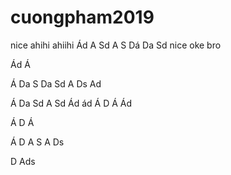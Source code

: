 # cuongpham2019
nice
ahihi
ahiihi
Ád
A
Sd
A
S
Dá
Da
Sd
nice oke bro

Ád
Á

Á
Da
S
Da
Sd
A
Ds
Ad

Á
Da
Sd
A
Sd
Ád
ád
Á
D
Á
Ád

Á
D
Á

Á
D
A
S
A
Ds

D
Ads
